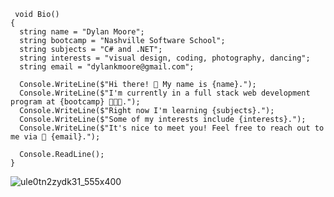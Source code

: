```
 void Bio()
{
  string name = "Dylan Moore";
  string bootcamp = "Nashville Software School";
  string subjects = "C# and .NET";
  string interests = "visual design, coding, photography, dancing";
  string email = "dylankmoore@gmail.com";

  Console.WriteLine($"Hi there! 👋 My name is {name}.");
  Console.WriteLine($"I'm currently in a full stack web development program at {bootcamp} 👩🏻‍💻.");
  Console.WriteLine($"Right now I'm learning {subjects}.");
  Console.WriteLine($"Some of my interests include {interests}.");
  Console.WriteLine($"It's nice to meet you! Feel free to reach out to me via 📧 {email}.");

  Console.ReadLine();
}
```

 ![ule0tn2zydk31_555x400](https://github.com/dylankmoore/LAB-pet-adoption/assets/134669892/d0c42269-6399-4b46-9f34-42780246241a)

 <!---
dylankmoore/dylankmoore is a ✨ special ✨ repository because its `README.md` (this file) appears on your GitHub profile.
You can click the Preview link to take a look at your changes.
--->
